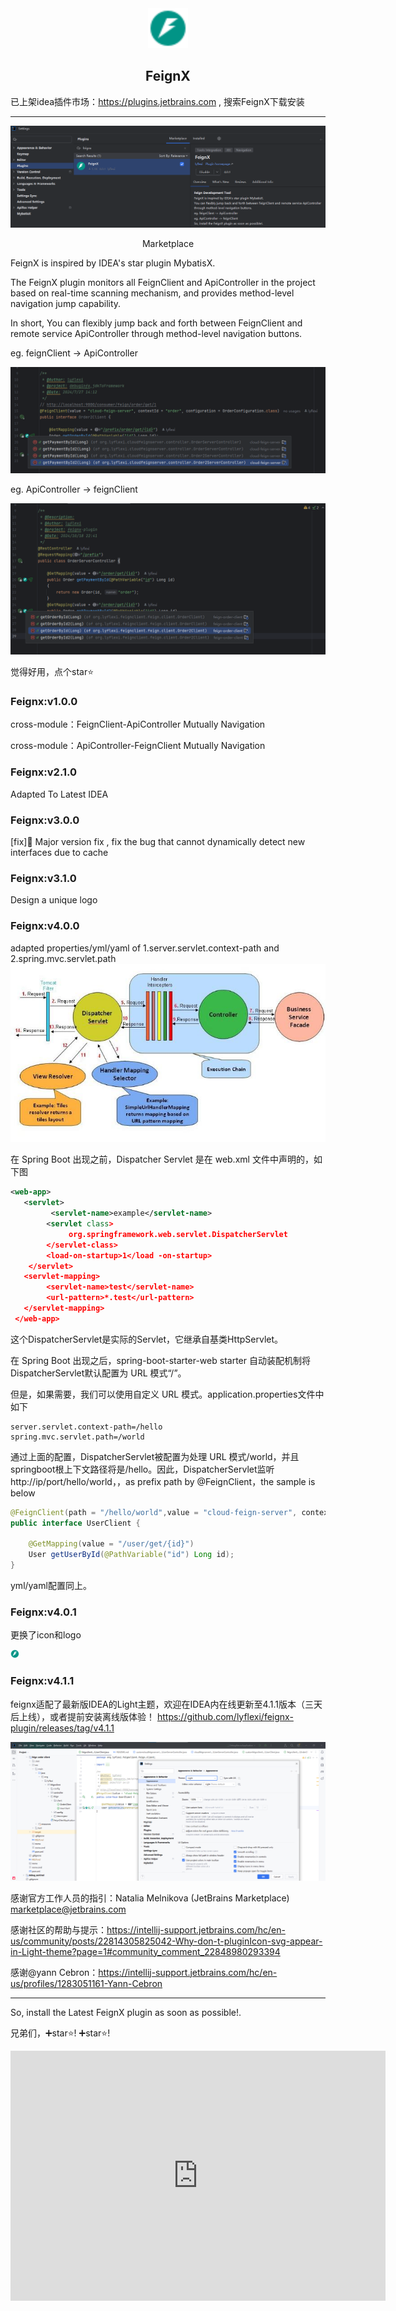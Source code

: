 <div align="center">
  <img src="./feignx/src/main/resources/META-INF/pluginIcon.svg" height="64">
  <h2>FeignX</h2>
</div>

已上架idea插件市场：https://plugins.jetbrains.com , 搜索FeignX下载安装

---
<div align="center">
  <img src="./feignx/pics/ReadmeMarketplace.png">
  <p>Marketplace</p>
</div>


FeignX is inspired by IDEA's star plugin MybatisX. 

The FeignX plugin monitors all FeignClient and ApiController in the project based on real-time scanning mechanism, and provides method-level navigation jump capability. 

In short, You can flexibly jump back and forth between FeignClient and remote service ApiController through method-level navigation buttons.

eg. feignClient -> ApiController
<div align="left">
  <img src="./feignx/pics/f2c.png">
</div>

eg. ApiController -> feignClient
<div align="left">
  <img src="./feignx/pics/c2f.png">
</div>


觉得好用，点个star⭐

### Feignx:v1.0.0
cross-module：FeignClient-ApiController Mutually Navigation

cross-module：ApiController-FeignClient Mutually Navigation

### Feignx:v2.1.0
Adapted To Latest IDEA

### Feignx:v3.0.0

[fix]🐞 Major version fix , fix the bug that cannot dynamically detect new interfaces due to cache

### Feignx:v3.1.0
Design a unique logo

### Feignx:v4.0.0
adapted properties/yml/yaml of 1.server.servlet.context-path and 2.spring.mvc.servlet.path
![DispatcherServlet.png](feignx/pics/DispatcherServlet.png)

在 Spring Boot 出现之前，Dispatcher Servlet 是在 web.xml 文件中声明的，如下图
```xml
<web-app>
   <servlet>
         <servlet-name>example</servlet-name> 
        <servlet class> 
             org.springframework.web.servlet.DispatcherServlet 
        </servlet-class> 
        <load-on-startup>1</load -on-startup> 
    </servlet>
   <servlet-mapping>
        <servlet-name>test</servlet-name> 
        <url-pattern>*.test</url-pattern> 
   </servlet-mapping>
 </web-app>
```

这个DispatcherServlet是实际的Servlet，它继承自基类HttpServlet。

在 Spring Boot 出现之后，spring-boot-starter-web starter 自动装配机制将DispatcherServlet默认配置为 URL 模式“/”。

但是，如果需要，我们可以使用自定义 URL 模式。application.properties文件中如下
```properties
server.servlet.context-path=/hello
spring.mvc.servlet.path=/world
```

通过上面的配置，DispatcherServlet被配置为处理 URL 模式/world，并且springboot根上下文路径将是/hello。因此，DispatcherServlet监听http://ip/port/hello/world，，as prefix path by @FeignClient，the sample is below
```java
@FeignClient(path = "/hello/world",value = "cloud-feign-server", contextId = "user", configuration = UserConfiguration.class)
public interface UserClient {

    @GetMapping(value = "/user/get/{id}")
    User getUserById(@PathVariable("id") Long id);
}
```


yml/yaml配置同上。

### Feignx:v4.0.1
更换了icon和logo

![feignxAction.png](feignx/src/main/resources/icons/feignxAction.png)
### Feignx:v4.1.1

feignx适配了最新版IDEA的Light主题，欢迎在IDEA内在线更新至4.1.1版本（三天后上线），或者提前安装离线版体验！
https://github.com/lyflexi/feignx-plugin/releases/tag/v4.1.1

![img_1.png](img_1.png)

感谢官方工作人员的指引：Natalia Melnikova (JetBrains Marketplace) marketplace@jetbrains.com

感谢社区的帮助与提示：https://intellij-support.jetbrains.com/hc/en-us/community/posts/22814305825042-Why-don-t-pluginIcon-svg-appear-in-Light-theme?page=1#community_comment_22848980293394

感谢@yann Cebron：https://intellij-support.jetbrains.com/hc/en-us/profiles/1283051161-Yann-Cebron

--- 
So, install the Latest FeignX plugin as soon as possible!.

兄弟们，➕star⭐! ➕star⭐!

<div>
<iframe style="width:100%;height:auto;min-width:600px;min-height:400px;" src="https://star-history.com/embed?secret=Z2hwXzdmWFlMNFNieWVoWnpPNVlIa3lyWkJNN1M1Z2VuZzFWR1hRQg==#Halfmoonly/feignx-plugin&Date" frameBorder="0"></iframe>
</div>
